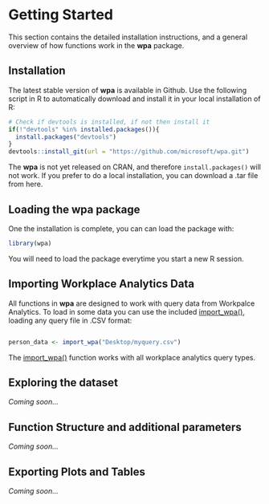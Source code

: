 # Getting Started
This section contains the detailed installation instructions, and a general overview of how functions work in the **wpa** package. 

## Installation

The latest stable version of **wpa** is available in Github. Use the following script in R to automatically download and install it in your local installation of R:

```R
# Check if devtools is installed, if not then install it
if(!"devtools" %in% installed.packages()){
  install.packages("devtools")
}
devtools::install_git(url = "https://github.com/microsoft/wpa.git")

```

The **wpa** is not yet released on CRAN, and therefore `install.packages()` will not work. If you prefer to do a local installation, you can download a .tar file from here. 

## Loading the wpa package
One the installation is complete, you can can load the package with:

```R
library(wpa)
```

You will need to load the package everytime you start a new R session. 


## Importing Workplace Analytics Data
All functions in **wpa** are designed to work with query data from Workpalce Analytics. To load in some data you can use the included [import_wpa()](https://microsoft.github.io/wpa/reference/import_wpa.html), loading any query file in .CSV format:

```R

person_data <- import_wpa("Desktop/myquery.csv") 
```

The [import_wpa()](https://microsoft.github.io/wpa/reference/import_wpa.html) function works with all workplace analytics query types.

## Exploring the dataset
_Coming soon..._

## Function Structure and additional parameters
_Coming soon..._

## Exporting Plots and Tables
_Coming soon..._
